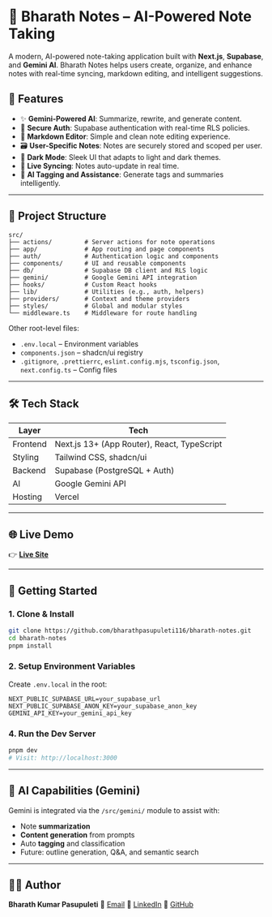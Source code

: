 # 📝 Bharath Notes – AI-Powered Note Taking

A modern, AI-powered note-taking application built with **Next.js**, **Supabase**, and **Gemini AI**. Bharath Notes helps users create, organize, and enhance notes with real-time syncing, markdown editing, and intelligent suggestions.

## 🚀 Features

* ✨ **Gemini-Powered AI**: Summarize, rewrite, and generate content.
* 🔐 **Secure Auth**: Supabase authentication with real-time RLS policies.
* 📝 **Markdown Editor**: Simple and clean note editing experience.
* 🗃️ **User-Specific Notes**: Notes are securely stored and scoped per user.
* 🌙 **Dark Mode**: Sleek UI that adapts to light and dark themes.
* 🔄 **Live Syncing**: Notes auto-update in real time.
* 🧠 **AI Tagging and Assistance**: Generate tags and summaries intelligently.

---

## 📁 Project Structure

```
src/
├── actions/         # Server actions for note operations
├── app/             # App routing and page components
├── auth/            # Authentication logic and components
├── components/      # UI and reusable components
├── db/              # Supabase DB client and RLS logic
├── gemini/          # Google Gemini API integration
├── hooks/           # Custom React hooks
├── lib/             # Utilities (e.g., auth, helpers)
├── providers/       # Context and theme providers
├── styles/          # Global and modular styles
└── middleware.ts    # Middleware for route handling
```

Other root-level files:

* `.env.local` – Environment variables
* `components.json` – shadcn/ui registry
* `.gitignore`, `.prettierrc`, `eslint.config.mjs`, `tsconfig.json`, `next.config.ts` – Config files

---

## 🛠️ Tech Stack

| Layer    | Tech                                        |
| -------- | ------------------------------------------- |
| Frontend | Next.js 13+ (App Router), React, TypeScript |
| Styling  | Tailwind CSS, shadcn/ui                     |
| Backend  | Supabase (PostgreSQL + Auth)                |
| AI       | Google Gemini API                           |
| Hosting  | Vercel                                      |

---

## 🌐 Live Demo

👉 [**Live Site**](https://your-deployed-app-url.com)

---

## 🔧 Getting Started

### 1. Clone & Install

```bash
git clone https://github.com/bharathpasupuleti116/bharath-notes.git
cd bharath-notes
pnpm install
```

### 2. Setup Environment Variables

Create `.env.local` in the root:

```env
NEXT_PUBLIC_SUPABASE_URL=your_supabase_url
NEXT_PUBLIC_SUPABASE_ANON_KEY=your_supabase_anon_key
GEMINI_API_KEY=your_gemini_api_key
```

### 4. Run the Dev Server

```bash
pnpm dev
# Visit: http://localhost:3000
```

---

## 🧠 AI Capabilities (Gemini)

Gemini is integrated via the `/src/gemini/` module to assist with:

* Note **summarization**
* **Content generation** from prompts
* Auto **tagging** and classification
* Future: outline generation, Q\&A, and semantic search

---

## 🙋‍♂️ Author

**Bharath Kumar Pasupuleti**
📧 [Email](bharathpasupuleti116@gmail.com)
🔗 [LinkedIn](https://www.linkedin.com/in/bharathkp1)
📂 [GitHub](https://github.com/bharathpasupuleti116)
